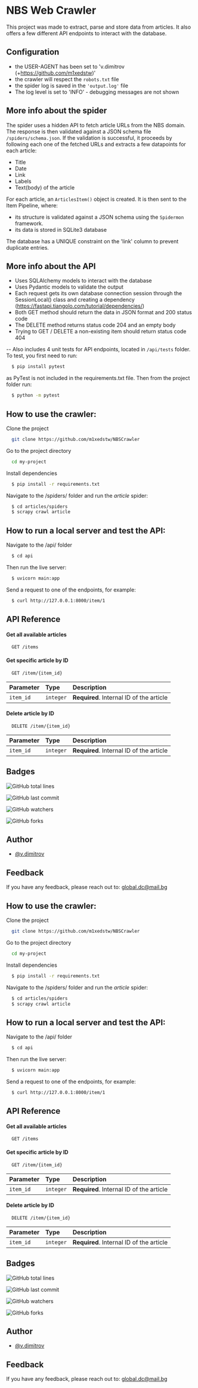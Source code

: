 # NBS Web Crawler

This project was made to extract, parse and store data from articles. It also offers
a few different API endpoints to interact with the database.


## Configuration

- the USER-AGENT has been set to 'v.dimitrov (+https://github.com/m1xedstw)'
- the crawler will respect the ```robots.txt``` file
- the spider log is saved in the ```'output.log'``` file
- The log level is set to 'INFO' - debugging messages are not shown

## More info about the spider

The spider uses a hidden API to fetch article URLs from the NBS domain. The response
is then validated against a JSON schema file ```/spiders/schema.json```. If the validation
is successful, it proceeds by following each one of the fetched URLs and extracts a few
datapoints for each article:
- Title
- Date
- Link
- Labels
- Text(body) of the article

For each article, an ```ArticlesItem()``` object is created. It is then sent to the Item
Pipeline, where:

- its structure is validated against a JSON schema using the ```Spidermon``` framework.
- its data is stored in SQLite3 database

The database has a UNIQUE constraint on the 'link' column to prevent duplicate entries.

## More info about the API

- Uses SQLAlchemy models to interact with the database
- Uses Pydantic models to validate the output
- Each request gets its own database connection session through the 
  SessionLocal() class and creating a dependency (https://fastapi.tiangolo.com/tutorial/dependencies/)
- Both GET method should return the data in JSON format and 200 status code
- The DELETE method returns status code 204 and an empty body
- Trying to GET / DELETE a non-existing item should return status code 404

-- Also includes 4 unit tests for API endpoints, located in ```/api/tests``` folder. To test, 
you first need to run:

```bash
  $ pip install pytest
```

as PyTest is not included in the requirements.txt file. Then from the project folder run:

```bash
  $ python -m pytest
```


## How to use the crawler:

Clone the project

```bash
  git clone https://github.com/m1xedstw/NBSCrawler
```

Go to the project directory

```bash
  cd my-project
```

Install dependencies

```bash
  $ pip install -r requirements.txt
```

Navigate to the /spiders/ folder and run the *article* spider:


```bash
  $ cd articles/spiders
  $ scrapy crawl article 
```







## How to run a local server and test the API:

Navigate to the /api/ folder

```bash
  $ cd api
```

Then run the live server:

```bash
  $ uvicorn main:app
```

Send a request to one of the endpoints, for example:

```bash
  $ curl http://127.0.0.1:8000/item/1
```
## API Reference

#### Get all available articles

```http
  GET /items
```



#### Get specific article by ID

```http
  GET /item/{item_id}
```

| Parameter | Type     | Description                       |
| :-------- | :------- | :-------------------------------- |
| `item_id`      | `integer` | **Required**. Internal ID of the article |



#### Delete article by ID

```http
  DELETE /item/{item_id}
```

| Parameter | Type     | Description                       |
| :-------- | :------- | :-------------------------------- |
| `item_id`      | `integer` | **Required**. Internal ID of the article |


## Badges

![GitHub total lines](https://img.shields.io/tokei/lines/github/m1xedstw/NBSCrawler) 

![GitHub last commit](https://img.shields.io/github/last-commit/m1xedstw/nbscrawler) 

![GitHub watchers](https://img.shields.io/github/watchers/m1xedstw/nbscrawler?style=social)

![GitHub forks](https://img.shields.io/github/forks/m1xedstw/nbscrawler?style=social)
## Author

- [@v.dimitrov](https://www.github.com/m1xedstw)


## Feedback

If you have any feedback, please reach out to: global.dc@mail.bg
## How to use the crawler:

Clone the project

```bash
  git clone https://github.com/m1xedstw/NBSCrawler
```

Go to the project directory

```bash
  cd my-project
```

Install dependencies

```bash
  $ pip install -r requirements.txt
```

Navigate to the /spiders/ folder and run the *article* spider:


```bash
  $ cd articles/spiders
  $ scrapy crawl article 
```







## How to run a local server and test the API:

Navigate to the /api/ folder

```bash
  $ cd api
```

Then run the live server:

```bash
  $ uvicorn main:app
```

Send a request to one of the endpoints, for example:

```bash
  $ curl http://127.0.0.1:8000/item/1
```
## API Reference

#### Get all available articles

```http
  GET /items
```



#### Get specific article by ID

```http
  GET /item/{item_id}
```

| Parameter | Type     | Description                       |
| :-------- | :------- | :-------------------------------- |
| `item_id`      | `integer` | **Required**. Internal ID of the article |



#### Delete article by ID

```http
  DELETE /item/{item_id}
```

| Parameter | Type     | Description                       |
| :-------- | :------- | :-------------------------------- |
| `item_id`      | `integer` | **Required**. Internal ID of the article |


## Badges

![GitHub total lines](https://img.shields.io/tokei/lines/github/m1xedstw/NBSCrawler) 

![GitHub last commit](https://img.shields.io/github/last-commit/m1xedstw/nbscrawler) 

![GitHub watchers](https://img.shields.io/github/watchers/m1xedstw/nbscrawler?style=social)

![GitHub forks](https://img.shields.io/github/forks/m1xedstw/nbscrawler?style=social)
## Author

- [@v.dimitrov](https://www.github.com/m1xedstw)


## Feedback

If you have any feedback, please reach out to: global.dc@mail.bg

